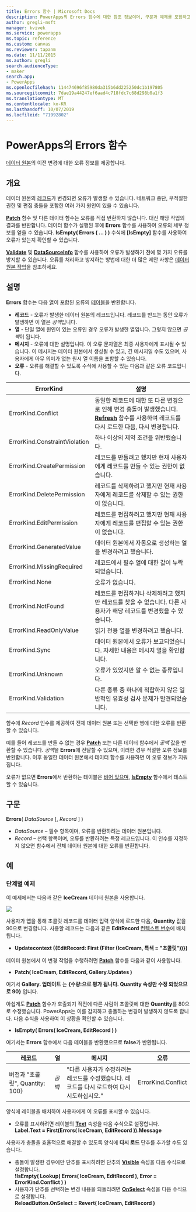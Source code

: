 ```yaml
---
title: Errors 함수 | Microsoft Docs
description: PowerApps의 Errors 함수에 대한 참조 정보이며, 구문과 예제를 포함하고 있습니다.
author: gregli-msft
manager: kvivek
ms.service: powerapps
ms.topic: reference
ms.custom: canvas
ms.reviewer: tapanm
ms.date: 11/11/2015
ms.author: gregli
search.audienceType:
- maker
search.app:
- PowerApps
ms.openlocfilehash: 114474696f85980da315b6dd225250dc1b197805
ms.sourcegitcommit: 7dae19a44247ef6aad4c718fdc7c68d298b0a1f3
ms.translationtype: MT
ms.contentlocale: ko-KR
ms.lasthandoff: 10/07/2019
ms.locfileid: "71992802"
---
```

# <a name="errors-function-in-powerapps"></a>PowerApps의 Errors 함수
[데이터 원본](../working-with-data-sources.md)의 이전 변경에 대한 오류 정보를 제공합니다.

## <a name="overview"></a>개요
데이터 원본의 [레코드](../working-with-tables.md#records)가 변경되면 오류가 발생할 수 있습니다.  네트워크 중단, 부적절한 권한 및 편집 충돌을 포함한 여러 가지 원인이 있을 수 있습니다.  

**[Patch](function-patch.md)** 함수 및 다른 데이터 함수는 오류를 직접 반환하지 않습니다. 대신 해당 작업의 결과를 반환합니다. 데이터 함수가 실행된 후에 **Errors** 함수를 사용하여 오류의 세부 정보를 얻을 수 있습니다.  **IsEmpty( Errors ( ... ) )** 수식에 **[IsEmpty]** 함수를 사용하여 오류가 있는지 확인할 수 있습니다.

**[Validate](function-validate.md)** 및 **[DataSourceInfo](function-datasourceinfo.md)** 함수를 사용하여 오류가 발생하기 전에 몇 가지 오류를 방지할 수 있습니다.  오류를 처리하고 방지하는 방법에 대한 더 많은 제안 사항은 [데이터 원본 작업](../working-with-data-sources.md)을 참조하세요.

## <a name="description"></a>설명
**Errors** 함수는 다음 [열](../working-with-tables.md#columns)이 포함된 오류의 [테이블](../working-with-tables.md)을 반환합니다.

* **레코드** -  오류가 발생한 데이터 원본의 레코드입니다.  레코드를 만드는 동안 오류가 발생하면 이 열은 *공백*입니다.
* **열** -  단일 열에 원인이 있는 오류인 경우 오류가 발생한 열입니다. 그렇지 않으면 *공백*이 됩니다.
* **메시지** -  오류에 대한 설명입니다.  이 오류 문자열은 최종 사용자에게 표시될 수 있습니다.  이 메시지는 데이터 원본에서 생성될 수 있고, 긴 메시지일 수도 있으며, 사용자에게 아무 의미가 없는 원시 열 이름을 포함할 수 있습니다.
* **오류** -  오류를 해결할 수 있도록 수식에 사용할 수 있는 다음과 같은 오류 코드입니다.

| ErrorKind | 설명 |
| --- | --- |
| ErrorKind.Conflict |동일한 레코드에 대한 또 다른 변경으로 인해 변경 충돌이 발생했습니다.  **[Refresh](function-refresh.md)** 함수를 사용하여 레코드를 다시 로드한 다음, 다시 변경합니다. |
| ErrorKind.ConstraintViolation |하나 이상의 제약 조건을 위반했습니다. |
| ErrorKind.CreatePermission |레코드를 만들려고 했지만 현재 사용자에게 레코드를 만들 수 있는 권한이 없습니다. |
| ErrorKind.DeletePermission |레코드를 삭제하려고 했지만 현재 사용자에게 레코드를 삭제할 수 있는 권한이 없습니다. |
| ErrorKind.EditPermission |레코드를 편집하려고 했지만 현재 사용자에게 레코드를 편집할 수 있는 권한이 없습니다. |
| ErrorKind.GeneratedValue |데이터 원본에서 자동으로 생성하는 열을 변경하려고 했습니다. |
| ErrorKind.MissingRequired |레코드에서 필수 열에 대한 값이 누락되었습니다. |
| ErrorKind.None |오류가 없습니다. |
| ErrorKind.NotFound |레코드를 편집하거나 삭제하려고 했지만 레코드를 찾을 수 없습니다.  다른 사용자가 해당 레코드를 변경했을 수 있습니다. |
| ErrorKind.ReadOnlyValue |읽기 전용 열을 변경하려고 했습니다. |
| ErrorKind.Sync |데이터 원본에서 오류가 보고되었습니다.  자세한 내용은 메시지 열을 확인합니다. |
| ErrorKind.Unknown |오류가 있었지만 알 수 없는 종류입니다. |
| ErrorKind.Validation |다른 종류 중 하나에 적합하지 않은 일반적인 유효성 검사 문제가 발견되었습니다. |

함수에 *Record* 인수를 제공하여 전체 데이터 원본 또는 선택한 행에 대한 오류를 반환할 수 있습니다.  

예를 들어 레코드를 만들 수 없는 경우 **[Patch](function-patch.md)** 또는 다른 데이터 함수에서 *공백* 값을 반환할 수 있습니다. *공백*을 **Errors**에 전달할 수 있으며, 이러한 경우 적절한 오류 정보를 반환합니다.  이후 동일한 데이터 원본에서 데이터 함수를 사용하면 이 오류 정보가 지워집니다.

오류가 없으면 **Errors**에서 반환하는 테이블은 [비어 있으며](function-isblank-isempty.md), **[IsEmpty](function-isblank-isempty.md)** 함수에서 테스트할 수 있습니다.

## <a name="syntax"></a>구문
**Errors**( *DataSource* [, *Record* ] )

* *DataSource* – 필수 항목이며, 오류를 반환하려는 데이터 원본입니다.
* *Record* – 선택 항목이며,  오류를 반환하려는 특정 레코드입니다. 이 인수를 지정하지 않으면 함수에서 전체 데이터 원본에 대한 오류를 반환합니다.

## <a name="examples"></a>예
### <a name="step-by-step"></a>단계별 예제
이 예제에서는 다음과 같은 **IceCream** 데이터 원본을 사용합니다.

![](media/function-errors/icecream.png)

사용자가 앱을 통해 초콜릿 레코드를 데이터 입력 양식에 로드한 다음, **Quantity** 값을 90으로 변경합니다.  사용할 레코드는 다음과 같은 **EditRecord** [컨텍스트 변수](../working-with-variables.md#use-a-context-variable)에 배치됩니다.

* **Updatecontext ({EditRecord: First (Filter (IceCream, 특색 = "초콜릿"))})**

데이터 원본에서 이 변경 작업을 수행하려면 **[Patch](function-patch.md)** 함수를 다음과 같이 사용합니다.

* **Patch( IceCream, EditRecord, Gallery.Updates )**

여기서 **Gallery. 업데이트** 는 **{수량:으로 평가 됩니다. **Quantity** 속성만 수정 되었으므로 90}** 입니다.

아쉽게도 **[Patch](function-patch.md)** 함수가 호출되기 직전에 다른 사람이 초콜릿에 대한 **Quantity**를 80으로 수정했습니다.  PowerApps는 이를 감지하고 충돌하는 변경이 발생하지 않도록 합니다.  다음 수식을 사용하여 이 상황을 확인할 수 있습니다.

* **IsEmpty( Errors( IceCream, EditRecord ) )**

여기서는 **Errors** 함수에서 다음 테이블을 반환했으므로 **false**가 반환됩니다.

| 레코드 | 열 | 메시지 | 오류 |
| --- | --- | --- | --- |
| 버전과 "초콜릿", Quantity: 100} |*공백* |"다른 사용자가 수정하려는 레코드를 수정했습니다. 레코드를 다시 로드하여 다시 시도하십시오." |ErrorKind.Conflict |

양식에 레이블을 배치하여 사용자에게 이 오류를 표시할 수 있습니다.

* 오류를 표시하려면 레이블의 **[Text](../controls/properties-core.md)** 속성을 다음 수식으로 설정합니다.<br>
  **Label.Text = First(Errors( IceCream, EditRecord )).Message**

사용자가 충돌을 효율적으로 해결할 수 있도록 양식에 **다시 로드** 단추를 추가할 수도 있습니다.

* 충돌이 발생한 경우에만 단추를 표시하려면 단추의 **[Visible](../controls/properties-core.md)** 속성을 다음 수식으로 설정합니다.<br>
    **!IsEmpty( Lookup( Errors( IceCream, EditRecord ), Error = ErrorKind.Conflict ) )**
* 사용자가 단추를 선택하는 변경 내용을 되돌리려면 **[OnSelect](../controls/properties-core.md)** 속성을 다음 수식으로 설정합니다.<br>
    **ReloadButton.OnSelect = Revert( IceCream, EditRecord )**

